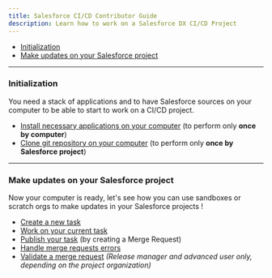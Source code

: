 ```yaml
---
title: Salesforce CI/CD Contributor Guide
description: Learn how to work on a Salesforce DX CI/CD Project
---
```

<!-- markdownlint-disable MD013 -->

- [Initialization](#initialization)
- [Make updates on your Salesforce project](#make-updates-on-your-salesforce-project)

___

### Initialization

You need a stack of applications and to have Salesforce sources on your computer to be able to start to work on a CI/CD project.

- [Install necessary applications on your computer](salesforce-ci-cd-use-install.md) (to perform only **once by computer**)
- [Clone git repository on your computer](salesforce-ci-cd-clone-repository.md) (to perform only **once by Salesforce project**)

___

### Make updates on your Salesforce project

Now your computer is ready, let's see how you can use sandboxes or scratch orgs to make updates in your Salesforce projects !

- [Create a new task](salesforce-ci-cd-create-new-task.md)
- [Work on your current task](salesforce-ci-cd-work-on-task.md)
- [Publish your task](salesforce-ci-cd-publish-task.md) (by creating a Merge Request)
- [Handle merge requests errors](salesforce-ci-cd-handle-merge-request-results.md)
- [Validate a merge request](salesforce-ci-cd-validate-merge-request.md) _(Release manager and advanced user only, depending on the project organization)_

